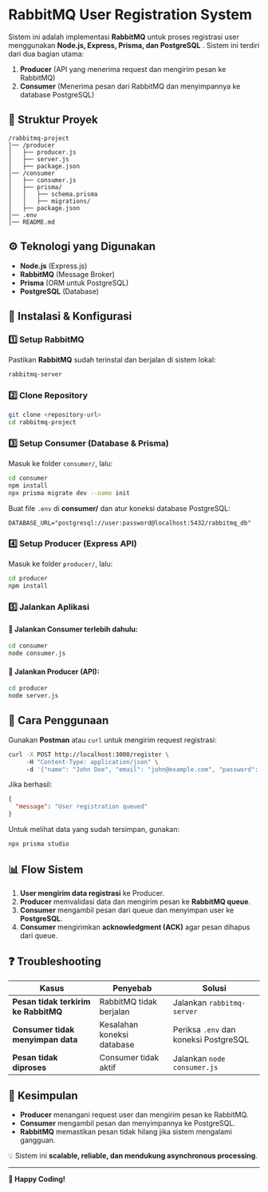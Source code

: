 # RabbitMQ User Registration System

Sistem ini adalah implementasi **RabbitMQ** untuk proses registrasi user menggunakan **Node.js, Express, Prisma, dan PostgreSQL** . Sistem ini terdiri dari dua bagian utama:

1. **Producer** (API yang menerima request dan mengirim pesan ke RabbitMQ)
2. **Consumer** (Menerima pesan dari RabbitMQ dan menyimpannya ke database PostgreSQL)

## 📂 Struktur Proyek
```
/rabbitmq-project
│── /producer
│   ├── producer.js
│   ├── server.js
│   ├── package.json
│── /consumer
│   ├── consumer.js
│   ├── prisma/
│   │   ├── schema.prisma
│   │   ├── migrations/
│   ├── package.json
│── .env
│── README.md
```

## ⚙️ Teknologi yang Digunakan
- **Node.js** (Express.js)
- **RabbitMQ** (Message Broker)
- **Prisma** (ORM untuk PostgreSQL)
- **PostgreSQL** (Database)

## 🚀 Instalasi & Konfigurasi
### 1️⃣ Setup RabbitMQ
Pastikan **RabbitMQ** sudah terinstal dan berjalan di sistem lokal:
```sh
rabbitmq-server
```

### 2️⃣ Clone Repository
```sh
git clone <repository-url>
cd rabbitmq-project
```

### 3️⃣ Setup Consumer (Database & Prisma)
Masuk ke folder `consumer/`, lalu:
```sh
cd consumer
npm install
npx prisma migrate dev --name init
```

Buat file `.env` di **consumer/** dan atur koneksi database PostgreSQL:
```env
DATABASE_URL="postgresql://user:password@localhost:5432/rabbitmq_db"
```

### 4️⃣ Setup Producer (Express API)
Masuk ke folder `producer/`, lalu:
```sh
cd producer
npm install
```

### 5️⃣ Jalankan Aplikasi
#### 🔹 Jalankan Consumer terlebih dahulu:
```sh
cd consumer
node consumer.js
```

#### 🔹 Jalankan Producer (API):
```sh
cd producer
node server.js
```

## 📌 Cara Penggunaan
Gunakan **Postman** atau `curl` untuk mengirim request registrasi:
```sh
curl -X POST http://localhost:3000/register \  
     -H "Content-Type: application/json" \  
     -d '{"name": "John Doe", "email": "john@example.com", "password": "secret"}'
```

Jika berhasil:
```json
{
  "message": "User registration queued"
}
```

Untuk melihat data yang sudah tersimpan, gunakan:
```sh
npx prisma studio
```

## 📊 Flow Sistem
1. **User mengirim data registrasi** ke Producer.
2. **Producer** memvalidasi data dan mengirim pesan ke **RabbitMQ queue**.
3. **Consumer** mengambil pesan dari queue dan menyimpan user ke **PostgreSQL**.
4. **Consumer** mengirimkan **acknowledgment (ACK)** agar pesan dihapus dari queue.

## ❓ Troubleshooting
| Kasus | Penyebab | Solusi |
|-------|---------|--------|
| **Pesan tidak terkirim ke RabbitMQ** | RabbitMQ tidak berjalan | Jalankan `rabbitmq-server` |
| **Consumer tidak menyimpan data** | Kesalahan koneksi database | Periksa `.env` dan koneksi PostgreSQL |
| **Pesan tidak diproses** | Consumer tidak aktif | Jalankan `node consumer.js` |

## 🎯 Kesimpulan
- **Producer** menangani request user dan mengirim pesan ke RabbitMQ.
- **Consumer** mengambil pesan dan menyimpannya ke PostgreSQL.
- **RabbitMQ** memastikan pesan tidak hilang jika sistem mengalami gangguan.

💡 Sistem ini **scalable, reliable, dan mendukung asynchronous processing**.

---
**🚀 Happy Coding!**

